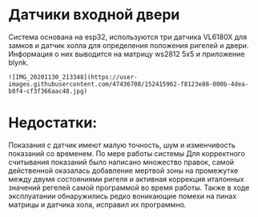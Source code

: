 # Датчики входной двери 
Система основана на esp32, используются три датчика VL6180X для замков и датчик холла для определения положения ригелей и двери. Информация о них выводится на матрицу ws2812 5х5 и приложение blynk. 

	![IMG_20201130_213348](https://user-images.githubusercontent.com/47436708/152415962-f8123e88-000b-4dea-b8f4-cf3f366aac48.jpg)

# Недостатки:
Показания с датчик имеют малую точность, шум и изменчивость показаний со временем. По мере работы системы Для корректного считывания показаний было написано множество правок, самой действенной оказалась добавление мертвой зоны на промежутке между двумя состояниями ригеля и активная коррекция италонных значений регелей самой программой во время работы. Также в ходе эксплуатании обнаружились редко воникающие помехи на пинах матрицы и датчика хола, исправил их программно. 
